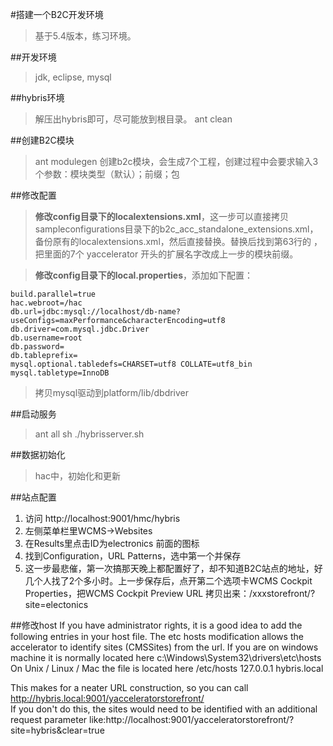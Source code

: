 #搭建一个B2C开发环境
> 基于5.4版本，练习环境。

##开发环境
> jdk, eclipse, mysql

##hybris环境
> 解压出hybris即可，尽可能放到根目录。
> ant clean

##创建B2C模块
> ant modulegen 创建b2c模块，会生成7个工程，创建过程中会要求输入3个参数：模块类型（默认）；前缀；包

##修改配置
> **修改config目录下的localextensions.xml**，这一步可以直接拷贝sampleconfigurations目录下的b2c_acc_standalone_extensions.xml，备份原有的localextensions.xml，然后直接替换。替换后找到第63行的 <!-- ext-template -->，把里面的7个 yaccelerator 开头的扩展名字改成上一步的模块前缀。  

> **修改config目录下的local.properties**，添加如下配置： 

```
build.parallel=true
hac.webroot=/hac
db.url=jdbc:mysql://localhost/db-name?useConfigs=maxPerformance&characterEncoding=utf8
db.driver=com.mysql.jdbc.Driver
db.username=root
db.password=
db.tableprefix=
mysql.optional.tabledefs=CHARSET=utf8 COLLATE=utf8_bin
mysql.tabletype=InnoDB
```

> 拷贝mysql驱动到platform/lib/dbdriver

##启动服务
> ant all
> sh ./hybrisserver.sh

##数据初始化
> hac中，初始化和更新

##站点配置

1. 访问 http://localhost:9001/hmc/hybris
2. 左侧菜单栏里WCMS->Websites
3. 在Results里点击ID为electronics 前面的图标
4. 找到Configuration，URL Patterns，选中第一个并保存
5. 这一步最悲催，第一次搞那天晚上都配置好了，却不知道B2C站点的地址，好几个人找了2个多小时。上一步保存后，点开第二个选项卡WCMS Cockpit Properties，把WCMS Cockpit Preview URL 拷贝出来：/xxxstorefront/?site=electonics

##修改host
If you have administrator rights, it is a good idea to add the following entries in your host file.
The etc hosts modification allows the accelerator to identify sites (CMSSites) from the url.
If you are on windows machine it is normally located here c:\Windows\System32\drivers\etc\hosts
On Unix / Linux / Mac the file is located here /etc/hosts
127.0.0.1 hybris.local  

This makes for a neater URL construction, so you can call http://hybris.local:9001/yacceleratorstorefront/  
If you don't do this, the sites would need to be identified with an additional request parameter 
like:http://localhost:9001/yacceleratorstorefront/?site=hybris&clear=true





